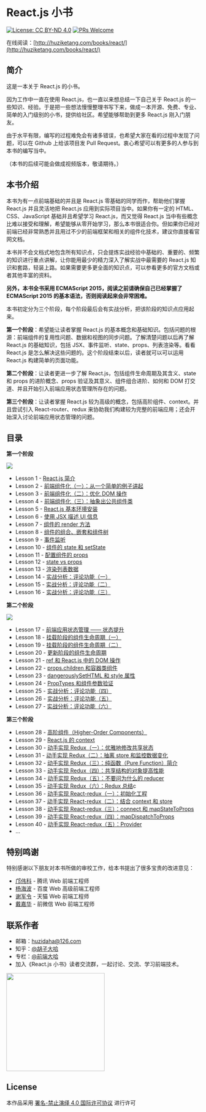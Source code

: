 # React.js 小书
[![License: CC BY-ND 4.0](https://img.shields.io/badge/License-CC%20BY--ND%204.0-blue.svg)](https://creativecommons.org/licenses/by-nd/4.0/legalcode)
[![PRs Welcome](https://img.shields.io/badge/PRs-welcome-brightgreen.svg)](CONTRIBUTING.md)

在线阅读：[http://huziketang.com/books/react/](http://huziketang.com/books/react/)

## 简介
这是一本关于 React.js 的小书。

因为工作中一直在使用 React.js，也一直以来想总结一下自己关于 React.js 的一些知识、经验。于是把一些想法慢慢整理书写下来，做成一本开源、免费、专业、简单的入门级别的小书，提供给社区。希望能够帮助到更多 React.js 刚入门朋友。

由于水平有限，编写的过程难免会有诸多错误，也希望大家在看的过程中发现了问题，可以在 Github 上给该项目发 Pull Request。衷心希望可以有更多的人参与到本书的编写当中。

（本书的后续可能会做成视频版本，敬请期待。）

## 本书介绍

本书为有一点前端基础的并且是 React.js 零基础的同学而作，帮助他们掌握 React.js 并且灵活地把 React.js 应用到实际项目当中。如果你有一定的 HTML、CSS、JavaScript 基础并且希望学习 React.js，而又觉得 React.js 当中有些概念比难以接受和理解，希望能够从零开始学习，那么本书很适合你。但如果你已经对前端已经非常熟悉并且用过不少的前端框架和相关的组件化技术，建议你直接看官网文档。

本书并不会文档式地包含所有知识点，只会提炼实战经验中基础的、重要的、频繁的知识进行重点讲解，让你能用最少的精力深入了解实战中最需要的 React.js 知识和套路，轻装上路。如果需要更多更全面的知识点，可以参看更多的官方文档或者其他丰富的资料。

**另外，本书全书采用 ECMAScript 2015，阅读之前请确保自己已经掌握了 ECMAScript 2015 的基本语法，否则阅读起来会非常困难。**

本书初定分为三个阶段，每个阶段最后会有实战分析，把该阶段的知识点应用起来。

**第一个阶段**：希望能让读者掌握 React.js 的基本概念和基础知识。包括问题的根源：前端组件的复用性问题、数据和视图的同步问题。了解清楚问题以后再了解 React.js 的基础知识，包括 JSX、事件监听、state、props、列表渲染等。看看 React.js 是怎么解决这些问题的。这个阶段结束以后，读者就可以可以运用 React.js 构建简单的页面功能。

**第二个阶段**：让读者更进一步了解 React.js，包括组件生命周期及其含义、state 和 props 的进阶概念、props 验证及其意义、组件组合进阶、如何和 DOM 打交道、并且开始引入前端应用状态管理所存在的问题。

**第三个阶段**：让读者掌握 React.js 较为高级的概念，包括高阶组件、context。并且尝试引入 React-router、redux 来协助我们构建较为完整的前端应用；还会开始深入讨论前端应用状态管理的问题。

## 目录

**第一个阶段**

![](https://img.shields.io/badge/已完成-100%25-brightgreen.svg)

* Lesson 1 - [React.js 简介](http://huziketang.com/books/react/lesson1)
* Lesson 2 - [前端组件化（一）：从一个简单的例子讲起](http://huziketang.com/books/react/lesson2)
* Lesson 3 - [前端组件化（二）：优化 DOM 操作](http://huziketang.com/books/react/lesson3)
* Lesson 4 - [前端组件化（三）：抽象出公共组件类](http://huziketang.com/books/react/lesson4)
* Lesson 5 - [React.js 基本环境安装](http://huziketang.com/books/react/lesson5)
* Lesson 6 - [使用 JSX 描述 UI 信息](http://huziketang.com/books/react/lesson6)
* Lesson 7 - [组件的 render 方法](http://huziketang.com/books/react/lesson7)
* Lesson 8 - [组件的组合、嵌套和组件树](http://huziketang.com/books/react/lesson8)
* Lesson 9 - [事件监听](http://huziketang.com/books/react/lesson9)
* Lesson 10 - [组件的 state 和 setState](http://huziketang.com/books/react/lesson10)
* Lesson 11 - [配置组件的 props](http://huziketang.com/books/react/lesson11)
* Lesson 12 - [state vs props](http://huziketang.com/books/react/lesson12)
* Lesson 13 - [渲染列表数据](http://huziketang.com/books/react/lesson13)
* Lesson 14 - [实战分析：评论功能（一）](http://huziketang.com/books/react/lesson14)
* Lesson 15 - [实战分析：评论功能（二）](http://huziketang.com/books/react/lesson15)
* Lesson 16 - [实战分析：评论功能（三）](http://huziketang.com/books/react/lesson16)

**第二个阶段**

![](https://img.shields.io/badge/已完成-100%25-brightgreen.svg)

* Lesson 17 - [前端应用状态管理 —— 状态提升](http://huziketang.com/books/react/lesson17)
* Lesson 18 - [挂载阶段的组件生命周期（一）](http://huziketang.com/books/react/lesson18)
* Lesson 19 - [挂载阶段的组件生命周期（二）](http://huziketang.com/books/react/lesson19)
* Lesson 20 - [更新阶段的组件生命周期](http://huziketang.com/books/react/lesson20)
* Lesson 21 - [ref 和 React.js 中的 DOM 操作](http://huziketang.com/books/react/lesson21)
* Lesson 22 - [props.children 和容器类组件](http://huziketang.com/books/react/lesson22)
* Lesson 23 - [dangerouslySetHTML 和 style 属性](http://huziketang.com/books/react/lesson23)
* Lesson 24 - [PropTypes 和组件参数验证](http://huziketang.com/books/react/lesson24)
* Lesson 25 - [实战分析：评论功能（四）](http://huziketang.com/books/react/lesson25)
* Lesson 26 - [实战分析：评论功能（五）](http://huziketang.com/books/react/lesson26)
* Lesson 27 - [实战分析：评论功能（六）](http://huziketang.com/books/react/lesson27)

**第三个阶段**

* Lesson 28 - [高阶组件（Higher-Order Components）](http://huziketang.com/books/react/lesson28)
* Lesson 29 - [React.js 的 context](http://huziketang.com/books/react/lesson29)
* Lesson 30 - [动手实现 Redux（一）：优雅地修改共享状态](http://huziketang.com/books/react/lesson30)
* Lesson 31 - [动手实现 Redux（二）：抽离 store 和监控数据变化](http://huziketang.com/books/react/lesson31)
* Lesson 32 - [动手实现 Redux（三）：纯函数（Pure Function）简介](http://huziketang.com/books/react/lesson32)
* Lesson 33 - [动手实现 Redux（四）：共享结构的对象提高性能](http://huziketang.com/books/react/lesson33)
* Lesson 34 - [动手实现 Redux（五）：不要问为什么的 reducer](http://huziketang.com/books/react/lesson34)
* Lesson 35 - [动手实现 Redux（六）：Redux 总结](http://huziketang.com/books/react/lesson35)c
* Lesson 36 - [动手实现 React-redux（一）：初始化工程](http://huziketang.com/books/react/lesson36)
* Lesson 37 - [动手实现 React-redux（二）：结合 context 和 store](http://huziketang.com/books/react/lesson37)
* Lesson 38 - [动手实现 React-redux（三）：connect 和 mapStateToProps](http://huziketang.com/books/react/lesson38)
* Lesson 39 - [动手实现 React-redux（四）：mapDispatchToProps](http://huziketang.com/books/react/lesson39)
* Lesson 40 - [动手实现 React-redux（五）：Provider](http://huziketang.com/books/react/lesson40)
* ...

## 特别鸣谢

特别感谢以下朋友对本书所做的审校工作，给本书提出了很多宝贵的改进意见：

* [邝伟科](https://github.com/kuangwk/) - 腾讯 Web 前端工程师
* [杨海波](https://github.com/hipoyang/) - 百度 Web 高级前端工程师
* [谢军令](https://github.com/brucexiejunling/) - 天猫 Web 前端工程师
* [戴嘉华](https://github.com/livoras/) - 前微信 Web 前端工程师

## 联系作者

* 邮箱：huzidaha@126.com
* 知乎：[@胡子大哈](https://www.zhihu.com/people/hu-zi-da-ha)
* 专栏：[@前端大哈](https://zhuanlan.zhihu.com/qianduandaha)
* 加入《React.js 小书》读者交流群，一起讨论、交流、学习前端技术。

<img width='256px' src='http://huzidaha.github.io/static/assets/img/wechat-user.jpeg' />


## License

本作品采用 [署名-禁止演绎 4.0 国际许可协议](https://creativecommons.org/licenses/by-nd/4.0/legalcode) 进行许可

